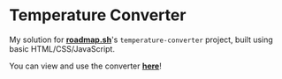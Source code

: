 # Temperature Converter

My solution for **[roadmap.sh](https://roadmap.sh/projects/temperature-converter)**'s `temperature-converter` project, built using basic HTML/CSS/JavaScript.

You can view and use the converter **[here](https://thompsoto.github.io/temperature-converter/)**!